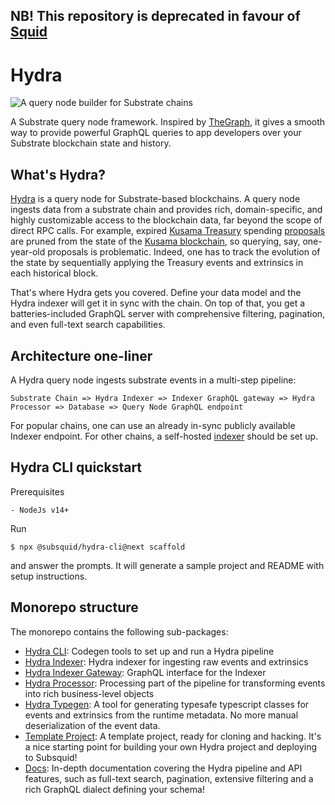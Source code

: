 NB! This repository is deprecated in favour of [Squid](https://github.com/subsquid/squid) 
------------------------------------------------------------------------------


# Hydra

![A query node builder for Substrate chains](.gitbook/assets/hydra-logo-horizontallockup.svg)

A Substrate query node framework. Inspired by [TheGraph](http://thegraph.com/), it gives a smooth way to provide powerful GraphQL queries to app developers over your Substrate blockchain state and history.

## What's Hydra?

[Hydra](https://joystream.org/hydra) is a query node for Substrate-based blockchains. A query node ingests data from a substrate chain and provides rich, domain-specific, and highly customizable access to the blockchain data, far beyond the scope of direct RPC calls. For example, expired [Kusama Treasury](https://wiki.polkadot.network/docs/en/learn-treasury) spending [proposals](https://kusama.subscan.io/event?module=Treasury&event=Proposed) are pruned from the state of the [Kusama blockchain](https://polkascan.io/kusama), so querying, say, one-year-old proposals is problematic. Indeed, one has to track the evolution of the state by sequentially applying the Treasury events and extrinsics in each historical block.

That's where Hydra gets you covered. Define your data model and the Hydra indexer will get it in sync with the chain. On top of that, you get a batteries-included GraphQL server with comprehensive filtering, pagination, and even full-text search capabilities.

## Architecture one-liner

A Hydra query node ingests substrate events in a multi-step pipeline:

```text
Substrate Chain => Hydra Indexer => Indexer GraphQL gateway => Hydra Processor => Database => Query Node GraphQL endpoint
```

For popular chains, one can use an already in-sync publicly available Indexer endpoint. For other chains, a self-hosted [indexer](https://github.com/Joystream/hydra/tree/master/packages/hydra-indexer) should be set up.

## Hydra CLI quickstart

Prerequisites

```text
- NodeJs v14+
```

Run

```text
$ npx @subsquid/hydra-cli@next scaffold
```

and answer the prompts. It will generate a sample project and README with setup instructions.

## Monorepo structure

The monorepo contains the following sub-packages:

* [Hydra CLI](./packages/hydra-cli): Codegen tools to set up and run a Hydra pipeline
* [Hydra Indexer](./packages/hydra-indexer): Hydra indexer for ingesting raw events and extrinsics
* [Hydra Indexer Gateway](./packages/hydra-indexer-gateway): GraphQL interface for the Indexer
* [Hydra Processor](./packages/hydra-processor): Processing part of the pipeline for transforming events into rich business-level objects
* [Hydra Typegen](./packages/hydra-typegen): A tool for generating typesafe typescript classes for events and extrinsics from the runtime metadata. No more manual deserialization of the event data.
* [Template Project](https://github.com/subsquid/hydra-template): A template project, ready for cloning and hacking. It's a nice starting point for building your own Hydra project and deploying to Subsquid! 
* [Docs](https://docs.subsquid.io): In-depth documentation covering the Hydra pipeline and API features, such as full-text search, pagination, extensive filtering and a rich GraphQL dialect defining your schema!

